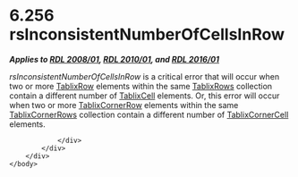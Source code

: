 <html dir="LTR" xmlns:mshelp="http://msdn.microsoft.com/mshelp" xmlns:ddue="http://ddue.schemas.microsoft.com/authoring/2003/5" xmlns:xlink="http://www.w3.org/1999/xlink" xmlns:tool="http://www.microsoft.com/tooltip">
    <head>
        <meta http-equiv="Content-Type" content="text/html; CHARSET=utf-8"></meta>
        <meta name="save" content="history"></meta>
        <title>6.256 rsInconsistentNumberOfCellsInRow</title>
        <xml>
            <mshelp:toctitle title="6.256 rsInconsistentNumberOfCellsInRow"></mshelp:toctitle>
            <mshelp:rltitle title="[MS-RDL]: rsInconsistentNumberOfCellsInRow"></mshelp:rltitle>
            <mshelp:keyword index="A" term="62d7401b-bd19-451e-b1d7-4c7ba8d9a5ef"></mshelp:keyword>
            <mshelp:attr name="DCSext.ContentType" value="open specification"></mshelp:attr>
            <mshelp:attr name="AssetID" value="62d7401b-bd19-451e-b1d7-4c7ba8d9a5ef"></mshelp:attr>
            <mshelp:attr name="TopicType" value="kbRef"></mshelp:attr>
            <mshelp:attr name="DCSext.Title" value="[MS-RDL]: rsInconsistentNumberOfCellsInRow" />
        </xml>
    </head>
    <body>
        <div id="header">
            <h1 class="heading">6.256 rsInconsistentNumberOfCellsInRow</h1>
        </div>
        <div id="mainSection">
            <div id="mainBody">
                <div id="allHistory" class="saveHistory"></div>
                <div id="sectionSection0" class="section" name="collapseableSection">
                    

<p><b><i>Applies to </i></b><a href="1e855f94-4617-47e4-b89e-0856c6cb420f.htm"><b><i>RDL 2008/01</i></b></a><b><i>,
</i></b><a href="3428e690-a348-4ec7-8a6a-8efb42d2cdee.htm"><b><i>RDL 2010/01</i></b></a><b><i>,
and </i></b><a href="52ce3983-2bfc-4e72-9359-42aaf5fe4509.htm"><b><i>RDL 2016/01</i></b></a></p>

<p><i>rsInconsistentNumberOfCellsInRow</i> is a critical error
that will occur when two or more <a href="2763daba-3372-43a9-9046-acd5c5775848.htm">TablixRow</a> elements within
the same <a href="0d39f276-0b4c-47d5-b6a9-1e6de6609511.htm">TablixRows</a>
collection contain a different number of <a href="33258f80-fa42-4baf-abd5-ded34ffbbc61.htm">TablixCell</a> elements. Or,
this error will occur when two or more <a href="079f1814-7516-4b42-82be-00126e990972.htm">TablixCornerRow</a> elements
within the same <a href="948183cc-8964-471a-a0d6-fc19423aeb08.htm">TablixCornerRows</a>
collection contain a different number of <a href="6cdfb648-977b-4e6a-9316-19e8d45b6c10.htm">TablixCornerCell</a> elements.</p>


                </div>
            </div>
        </div>
    </body>
</html>